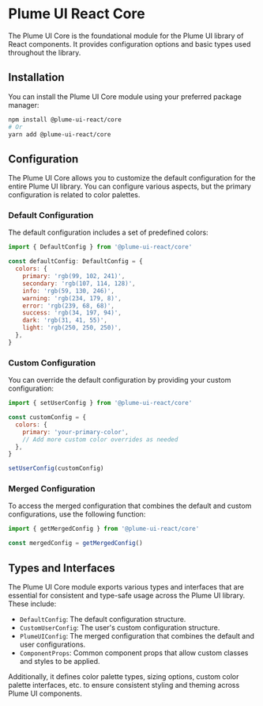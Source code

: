 # Plume UI React Core

The Plume UI Core is the foundational module for the Plume UI library of React components. It provides configuration options and basic types used throughout the library.

## Installation

You can install the Plume UI Core module using your preferred package manager:

```sh
npm install @plume-ui-react/core
# Or
yarn add @plume-ui-react/core
```

## Configuration

The Plume UI Core allows you to customize the default configuration for the entire Plume UI library. You can configure various aspects, but the primary configuration is related to color palettes.

### Default Configuration

The default configuration includes a set of predefined colors:

```javascript
import { DefaultConfig } from '@plume-ui-react/core'

const defaultConfig: DefaultConfig = {
  colors: {
    primary: 'rgb(99, 102, 241)',
    secondary: 'rgb(107, 114, 128)',
    info: 'rgb(59, 130, 246)',
    warning: 'rgb(234, 179, 8)',
    error: 'rgb(239, 68, 68)',
    success: 'rgb(34, 197, 94)',
    dark: 'rgb(31, 41, 55)',
    light: 'rgb(250, 250, 250)',
  },
}
```

### Custom Configuration

You can override the default configuration by providing your custom configuration:

```javascript
import { setUserConfig } from '@plume-ui-react/core'

const customConfig = {
  colors: {
    primary: 'your-primary-color',
    // Add more custom color overrides as needed
  },
}

setUserConfig(customConfig)
```

### Merged Configuration

To access the merged configuration that combines the default and custom configurations, use the following function:

```javascript
import { getMergedConfig } from '@plume-ui-react/core'

const mergedConfig = getMergedConfig()
```

## Types and Interfaces

The Plume UI Core module exports various types and interfaces that are essential for consistent and type-safe usage across the Plume UI library. These include:

- `DefaultConfig`: The default configuration structure.
- `CustomUserConfig`: The user's custom configuration structure.
- `PlumeUIConfig`: The merged configuration that combines the default and user configurations.
- `ComponentProps`: Common component props that allow custom classes and styles to be applied.

Additionally, it defines color palette types, sizing options, custom color palette interfaces, etc. to ensure consistent styling and theming across Plume UI components.
